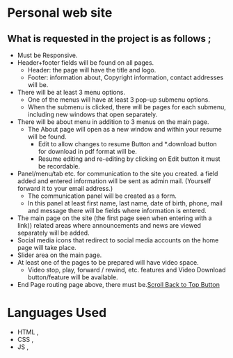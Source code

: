 # Personal web site
## What is requested in the project is as follows ;
- Must be Responsive.
- Header+footer fields will be found on all pages.
  - Header: the page will have the title and logo.
  - Footer: information about, Copyright information, contact addresses will be.
- There will be at least 3 menu options.
  - One of the menus will have at least 3 pop-up submenu options.
  - When the submenu is clicked, there will be pages for each submenu, including new windows that open separately.
- There will be about menu in addition to 3 menus on the main page.
  - The About page will open as a new window and within
your resume will be found.
    - Edit to allow changes to resume
Button and *.download button for download in pdf format
will be.
    - Resume editing and re-editing by clicking on Edit button
it must be recordable.
- Panel/menu/tab etc. for communication to the site you created. a field
added and entered information will be sent as admin mail. (Yourself
forward it to your email address.)
  - The communication panel will be created as a form.
  - In this panel at least first name, last name, date of birth, phone, mail and message
there will be fields where information is entered.
- The main page on the site (the first page seen when entering with a link))
related areas where announcements and news are viewed separately
will be added.
- Social media icons that redirect to social media accounts on the home page
will take place.
- Slider area on the main page.
- At least one of the pages to be prepared will have video space.
  - Video stop, play, forward / rewind, etc.
features and Video Download button/feature will be available.
- End Page routing page above, there must be.[Scroll Back to Top Button](https://www.w3schools.com/howto/tryit.asp?filename=tryhow_js_scroll_to_top)
# Languages Used
- HTML ,
- CSS ,
- JS ,
